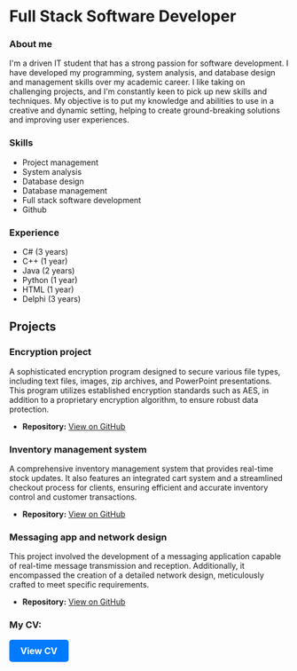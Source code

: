 # Full Stack Software Developer

### About me
I'm a driven IT student that has a strong passion for software development. I have developed my programming, system analysis, and database design and management skills over my academic career. I like taking on challenging projects, and I'm constantly keen to pick up new skills and techniques. My objective is to put my knowledge and abilities to use in a creative and dynamic setting, helping to create ground-breaking solutions and improving user experiences.

### Skills
- Project management
- System analysis
- Database design
- Database management
- Full stack software development
- Github

### Experience
- C# (3 years)
- C++ (1 year)
- Java (2 years)
- Python (1 year)
- HTML (1 year)
- Delphi (3 years)

## Projects

### Encryption project
A sophisticated encryption program designed to secure various file types, including text files, images, zip archives, and PowerPoint presentations. This program utilizes established encryption standards such as AES, in addition to a proprietary encryption algorithm, to ensure robust data protection.
- **Repository:** [View on GitHub](https://github.com/JL-Coetzee/Encryption-project)

### Inventory management system
A comprehensive inventory management system that provides real-time stock updates. It also features an integrated cart system and a streamlined checkout process for clients, ensuring efficient and accurate inventory control and customer transactions.
- **Repository:** [View on GitHub](https://github.com/JL-Coetzee/Inventory-management-system)

### Messaging app and network design
This project involved the development of a messaging application capable of real-time message transmission and reception. Additionally, it encompassed the creation of a detailed network design, meticulously crafted to meet specific requirements.
- **Repository:** [View on GitHub](https://github.com/JL-Coetzee/Network-design-and-chat-app)

### My CV:

<a href="assests/img/FinalCV" target="_blank" style="display: inline-block; padding: 10px 20px; font-size: 16px; font-weight: bold; color: white; background-color: #007bff; text-align: center; text-decoration: none; border-radius: 5px;">View CV</a>


